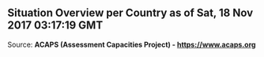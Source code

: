 ## Situation Overview per Country as of Sat, 18 Nov 2017 03:17:19 GMT

Source: **ACAPS (Assessment Capacities Project) - https://www.acaps.org**